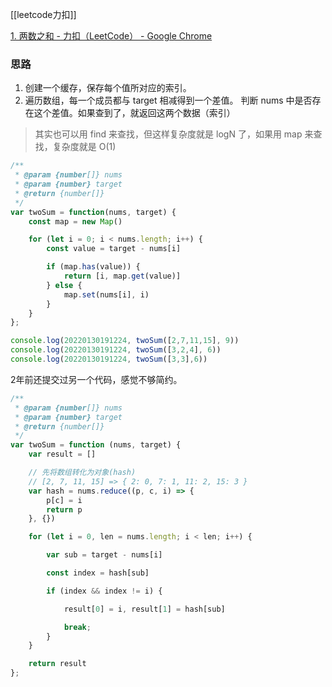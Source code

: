 [[leetcode力扣]]

[1. 两数之和 - 力扣（LeetCode） - Google Chrome](https://leetcode-cn.com/problems/two-sum/)

### 思路
1. 创建一个缓存，保存每个值所对应的索引。
2. 遍历数组，每一个成员都与 target 相减得到一个差值。 判断 nums 中是否存在这个差值。如果查到了，就返回这两个数据（索引）

>其实也可以用 find 来查找，但这样复杂度就是 logN 了，如果用 map 来查找，复杂度就是 O(1)


```javascript
/**
 * @param {number[]} nums
 * @param {number} target
 * @return {number[]}
 */
var twoSum = function(nums, target) {
    const map = new Map()

    for (let i = 0; i < nums.length; i++) {
        const value = target - nums[i]

        if (map.has(value)) {
            return [i, map.get(value)]
        } else {
            map.set(nums[i], i)
        }
    }
};

console.log(20220130191224, twoSum([2,7,11,15], 9))
console.log(20220130191224, twoSum([3,2,4], 6))
console.log(20220130191224, twoSum([3,3],6))
```

2年前还提交过另一个代码，感觉不够简约。
```javascript
/**
 * @param {number[]} nums
 * @param {number} target
 * @return {number[]}
 */
var twoSum = function (nums, target) {
    var result = []

    // 先将数组转化为对象(hash)
    // [2, 7, 11, 15] => { 2: 0, 7: 1, 11: 2, 15: 3 }
    var hash = nums.reduce((p, c, i) => {
        p[c] = i
        return p
    }, {})

    for (let i = 0, len = nums.length; i < len; i++) {

        var sub = target - nums[i]

        const index = hash[sub]

        if (index && index != i) {

            result[0] = i, result[1] = hash[sub]

            break;
        }
    }

    return result
};
```